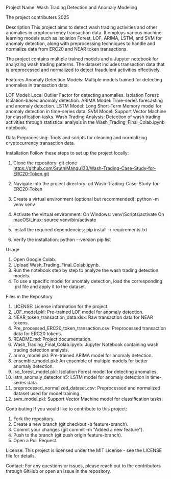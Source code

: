 Project Name: Wash Trading Detection and Anomaly Modeling

The project contributers
2025

Description
This project aims to detect wash trading activities and other anomalies in cryptocurrency transaction data. It employs various machine learning models such as Isolation Forest, LOF, ARIMA, LSTM, and SVM for anomaly detection, along with preprocessing techniques to handle and normalize data from ERC20 and NEAR token transactions.

The project contains multiple trained models and a Jupyter notebook for analyzing wash trading patterns. The dataset includes transaction data that is preprocessed and normalized to detect fraudulent activities effectively.

Features
Anomaly Detection Models: Multiple models trained for detecting anomalies in transaction data:

LOF Model: Local Outlier Factor for detecting anomalies.
Isolation Forest: Isolation-based anomaly detection.
ARIMA Model: Time-series forecasting and anomaly detection.
LSTM Model: Long Short-Term Memory model for anomaly detection in time-series data.
SVM Model: Support Vector Machine for classification tasks.
Wash Trading Analysis: Detection of wash trading activities through statistical analysis in the Wash_Trading_Final_Colab.ipynb notebook.

Data Preprocessing: Tools and scripts for cleaning and normalizing cryptocurrency transaction data.

Installation
Follow these steps to set up the project locally:

1. Clone the repository:
git clone https://github.com/SruthiMangu133/Wash-Trading-Case-Study-for-ERC20-Token.git

2. Navigate into the project directory:
cd Wash-Trading-Case-Study-for-ERC20-Token

3. Create a virtual environment (optional but recommended):
python -m venv venv

4. Activate the virtual environment:
On Windows:
venv\Scripts\activate
On macOS/Linux:
source venv/bin/activate

5. Install the required dependencies:
pip install -r requirements.txt

6. Verify the installation:
python --version
pip list

Usage
1. Open Google Colab.
2. Upload Wash_Trading_Final_Colab.ipynb.
3. Run the notebook step by step to analyze the wash trading detection models.
4. To use a specific model for anomaly detection, load the corresponding .pkl file and apply it to the dataset.

Files in the Repository
1. LICENSE: License information for the project.
2. LOF_model.pkl: Pre-trained LOF model for anomaly detection.
3. NEAR_token_transaction_data.xlsx: Raw transaction data for NEAR tokens.
4. Pre_processed_ERC20_token_transaction.csv: Preprocessed transaction data for ERC20 tokens.
5. README.md: Project documentation.
6. Wash_Trading_Final_Colab.ipynb: Jupyter Notebook containing wash trading detection analysis.
7. arima_model.pkl: Pre-trained ARIMA model for anomaly detection.
8. ensemble_model.pkl: An ensemble of multiple models for better anomaly detection.
9. iso_forest_model.pkl: Isolation Forest model for detecting anomalies.
10. lstm_anomaly_detector.h5: LSTM model for anomaly detection in time-series data.
11. preprocessed_normalized_dataset.csv: Preprocessed and normalized dataset used for model training.
12. svm_model.pkl: Support Vector Machine model for classification tasks.

Contributing
If you would like to contribute to this project:
1. Fork the repository.
2. Create a new branch (git checkout -b feature-branch).
3. Commit your changes (git commit -m "Added a new feature").
4. Push to the branch (git push origin feature-branch).
5. Open a Pull Request.

License: 
This project is licensed under the MIT License - see the LICENSE file for details.

Contact: 
For any questions or issues, please reach out to the contributors through GitHub or open an issue in the repository.

